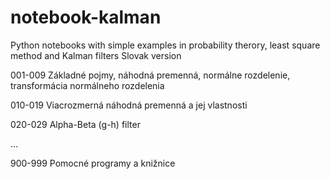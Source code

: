 # notebook-kalman

Python notebooks with simple examples in probability therory, least square method and Kalman filters 
Slovak version

001-009 Základné pojmy, náhodná premenná, normálne rozdelenie, transformácia normálneho rozdelenia 

010-019 Viacrozmerná náhodná premenná a jej vlastnosti

020-029 Alpha-Beta (g-h) filter

...

900-999 Pomocné programy a knižnice
